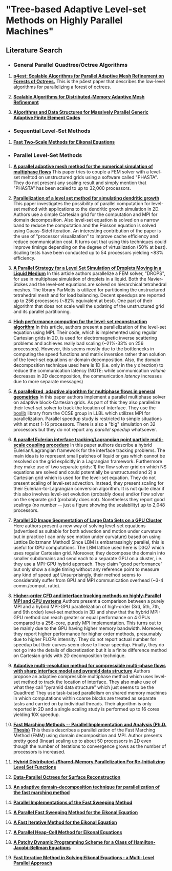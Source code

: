 # "Tree-based Adaptive Level-set Methods on Highly Parallel Machines"

## Literature Search

- ### General Parallel Quadtree/Octree Algorithms 
1. [**p4est: Scalable Algorithms for Parallel Adaptive Mesh Refinement on Forests of Octrees.**][Burstedde2011]
 	This is the p4est paper that describes the low-level algorithms for parallelizing a forest of octrees.

2. [**Scalable Algorithms for Distributed-Memory Adaptive Mesh Refinement**][Langer2012]

3. [**Algorithms and Data Structures for Massively Parallel Generic Adaptive Finite Element Codes**][Bangerth2011]

- ### Sequential Level-Set Methods
1. [**Fast Two-Scale Methods for Eikonal Equations**][Chacon2012]
- ### Parallel Level-Set Methods
1. [**A parallel adaptive mesh method for the numerical simulation of multiphase flows**][Rodriguez2013]
	This paper tries to couple a FEM solver with a level-set mehtod on unstructured grids using a software called "PHASTA". They do not present any scaling result and simply mention that "PHASTA" has been scaled to up to 32,000 processors.

2. [**Parallelization of a level set method for simulating dendritic growth**][Wang2006]
	This paper investigates the possibility of parallel computation for level-set method with applications to the dendritic growth simulation in 2D. Authors use a simple Cartesian grid for the computation and MPI for domain decomposition. Also level-set equation is solved on a narrow band to reduce the computation and the Poisson equation is solved using Guass-Sidel iteration. An interesting contribution of the paper is the use of "processor visualization" to improve cache efficiency and reduce communication cost. It turns out that using this techniques could improve timings depending on the degree of virtualization (50% at best). Scaling tests have been conducted up to 54 processors yielding ~83% efficiency.

3. [**A Parallel Strategy for a Level Set Simulation of Droplets Moving in a Liquid Medium**][Fortmeier2011]
	In this article authors parallelize a FEM solver, "DROPS", for use in multiphase simulation of droplets in a liquid. Both the Navier-Stokes and the level-set equations are solved on hierarchical tetrahedral meshes. The library ParMetis is utilized for partitioning the unstructured tetrahedral mesh and for load balancing. Decent speedups are reported up to 256 processors (~82% equivalent at best). One part of their algorithm that does not scale well the updating of the unstructured grid and its parallel partitioning.

4. [**High performance computing for the level-set reconstruction algorithm**][Hajihashemi2010]
	In this article, authors present a parallelization of the level-set equation using MPI. Their code, which is implemented using regular Cartesian grids in 2D, is used for electromagnetic inverse scattering problems and achieves really bad scaling (~21%-33% on 256 processors). However, this seems mostly due to the bottlenecks in computing the speed functions and matrix inversion rather than solution of the level-set equations or domain decomposition. Also, the domain decomposition technique used here is 1D (i.e. only in the y direction) to reduce the communication latency (NOTE: while communication *volume* decreases in 2D decomposition, the communication *latency* increases due to more separate messages)
		
5. [**A parallelized, adaptive algorithm for multiphase flows in general geometries**][Sussman2005]	
	In this paper authors implement a parallel multiphase solver on adaptive block-Cartesian grids. As part of this they also parallelize their level-set solver to track the location of interface. They use the [boxlib][boxlib] library from the CCSE group in LLBL which utilizes MPI for parallelization. Parallel speedup study is restricted to simple situations with at most 1-16 processors. There is also a "big" simulation on 32 processors but they do not report any *parallel speedup* whatsoever.
	
6. [**A parallel Eulerian interface tracking/Lagrangian point particle multi-scale coupling procedure**][Herrmann2010]
	In this paper authors describe a hybrid Eulerian/Lagrangian framework for the interface tracking problems. The main idea is to represent small patches of liquid or gas which cannot be resolved on the grid explicitly in a Lagrangian framework. Furthermore they make use of two separate grids: 1) the flow solver grid on which NS equations are solved and could potentially be unstructured and 2) a Cartesian grid which is used for the level-set equation. They do not present scaling of level-set advection. Instead, they present scaling for their Eulerian-to-Lagrangian conversion algorithm. It is not quite clear if this also involves level-set evolution (probably does) and/or flow solver on the separate grid (probably does not). Nonetheless they report good scalings (no number -- just a figure showing the scalability) up to 2,048 processors.
	
7. [**Parallel 3D Image Segmentation of Large Data Sets on a GPU Cluster**][Hagan2009]
	Here authors present a new way of solving level-set equations (advertised as suitable for both advection and motion under curvature but in practice I can only see motion under curvature) based on using Lattice Boltzmann Method! Since LBM is embarrassingly parallel, this is useful for GPU computations. The LBM lattice used here is D3Q7 which uses regular Cartesian grid. Moreover, they decompose the domain into smaller subdomains and send each to a separate GPU on a cluster, i.e. they use a MPI-GPU hybrid approach. They claim "good performance" but only show a single timing without any reference point to measure any kind of speed up! Unsurprisingly, their method seems to considerably suffer from GPU and MPI communication overhead (~3-4 comm./comput. ratio).

8. [**Higher-order CFD and interface tracking methods on highly-Parallel MPI and GPU systems**][Appleyard2011]
	Authors present a comparison between a purely MPI and a hybrid MPI-GPU parallelization of high-order (3rd, 5th, 7th, and 9th order) level-set methods in 3D and show that the hybrid MPI-GPU method can reach greater or equal performance on 4 GPUs compared to a 256-core, purely MPI implementation. This turns out to be mainly due to the GPU having higher memory bandwidth. Moreover, they report higher performance for higher order methods, presumably due to higher FLOPs intensity. They do not report actual number for speedup but their curves seem close to linear speedup. Finally, they do not go into the details of discretization but it is a finite difference method on Cartesian grids with 2D decomposition technique.

9. [**Adaptive multi-resolution method for compressible multi-phase flows with sharp interface model and pyramid data structure**][Han2014]
	Authors propose an adaptive compressible multiphase method which uses level-set method to track the location of interface. They also make use of what they call "pyramid data structure" which just seems to be the Quadtree! They use task-based parallelism on shared memory machines in which computations within coarse blocks are treated as separate tasks and carried on by individual threads. Their algorithm is only reported in 2D and a single scaling study is performed up to 16 cores yielding 10X speedup.
	
10. [**Fast Marching Methods -- Parallel Implementation and Analysis (Ph.D. Thesis)**][Tugurlan2008]
	This thesis describes a parallelization of the Fast Marching Method (FMM) using domain decomposition and MPI. Author presents pretty good (linear) scaling up to about 50 processors in 2D even though the number of iterations to convergence grows as the number of processors is increased.

11. [**Hybrid Distributed-/Shared-Memory Parallelization For Re-Initializing Level Set Functions**][Fortmeier2010]

12. [**Data-Parallel Octrees for Surface Reconstruction**][Zhou2011]

13. [**An adaptive domain-decomposition technique for parallelization of the fast marching method**][Breub2011]

14. [**Parallel Implementations of the Fast Sweeping Method**][Zhao2007]

15. [**A Parallel Fast Sweeping Method for the Eikonal Equation**][Detrixhe2013]

16. [**A Fast Iterative Method for the Eikonal Equation**][Jeong2008]

17. [**A Parallel Heap-Cell Method for Eikonal Equations**][Chacon2013]
 
18. [**A Patchy Dynamic Programming Scheme for a Class of Hamilton-Jacobi-Bellman Equations**][Cacace2011]

19. [**Fast Iterative Method in Solving Eikonal Equations : a Multi-Level Parallel Approach**][Dang2014]


[References]: <>
[Burstedde2011]: http://p4est.github.io/papers/BursteddeWilcoxGhattas11.pdf
[Rodriguez2013]: http://www.sciencedirect.com/science/article/pii/S004579301300131X
[Wang2006]: http://www.sciencedirect.com/science/article/pii/S0743731506000244
[Sussman2005]: http://www.sciencedirect.com/science/article/pii/S0045794904004134
[Herrmann2010]: http://www.sciencedirect.com/science/article/pii/S0021999109005543
[Fortmeier2011]: http://link.springer.com/chapter/10.1007%2F978-3-642-19328-6_20
[Hajihashemi2010]: http://www.sciencedirect.com/science/article/pii/S0743731509001841
[Hagan2009]: http://link.springer.com/chapter/10.1007%2F978-3-642-10520-3_92#page-1
[boxlib]: https://ccse.lbl.gov/BoxLib/
[Appleyard2011]: http://www.sciencedirect.com/science/article/pii/S0045793010002872
[Han2014]: http://www.sciencedirect.com/science/article/pii/S0021999114000230
[Tugurlan2008]: http://etd.lsu.edu/docs/available/etd-09152008-143521/unrestricted/Tugurlandiss.pdf
[Fortmeier2010]: http://ieeexplore.ieee.org/xpl/articleDetails.jsp?arnumber=5581331
[Zhou2011]: http://ieeexplore.ieee.org/xpl/articleDetails.jsp?arnumber=5473223
[Breub2011]: http://www.sciencedirect.com/science/article/pii/S0096300311007107
[Zhao2007]: http://web.b.ebscohost.com/ehost/detail/detail?sid=c78ff1d5-ddf3-459d-8287-b9c3058fe63b%40sessionmgr111&vid=0&hid=112&bdata=JnNpdGU9ZWhvc3QtbGl2ZQ%3d%3d#db=mth&AN=25853983
[Detrixhe2013]: http://www.sciencedirect.com/science/article/pii/S002199911200722X
[Langer2012]: http://charm.cs.illinois.edu/newPapers/12-35/paper.pdf
[Bangerth2011]: http://p4est.github.io/papers/BangerthBursteddeHeisterEtAl11.pdf
[Chacon2012]: http://epubs.siam.org/doi/pdf/10.1137/10080909X
[Jeong2008]: http://epubs.siam.org/doi/pdf/10.1137/060670298
[Chacon2013]: http://arxiv.org/pdf/1306.4743v1.pdf
[Cacace2011]: http://hal-ensta.archivesouvertes.fr/docs/00/62/81/08/PDF/CacaceChristianiFalconePicarelli_2011.pdf
[Dang2014]: http://www.sciencedirect.com/science/article/pii/S1877050914003470